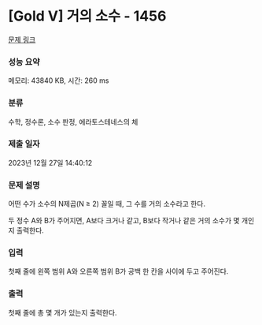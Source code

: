 # [Gold V] 거의 소수 - 1456 

[문제 링크](https://www.acmicpc.net/problem/1456) 

### 성능 요약

메모리: 43840 KB, 시간: 260 ms

### 분류

수학, 정수론, 소수 판정, 에라토스테네스의 체

### 제출 일자

2023년 12월 27일 14:40:12

### 문제 설명

<p>어떤 수가 소수의 N제곱(N ≥ 2) 꼴일 때, 그 수를 거의 소수라고 한다.</p>

<p>두 정수 A와 B가 주어지면, A보다 크거나 같고, B보다 작거나 같은 거의 소수가 몇 개인지 출력한다.</p>

### 입력 

 <p>첫째 줄에 왼쪽 범위 A와 오른쪽 범위 B가 공백 한 칸을 사이에 두고 주어진다.</p>

### 출력 

 <p>첫째 줄에 총 몇 개가 있는지 출력한다.</p>

